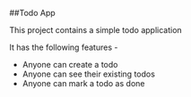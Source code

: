 ##Todo App

This project contains a simple todo application 

It has the following features -

- Anyone can create a todo
- Anyone can see their existing todos
- Anyone can mark a todo as done